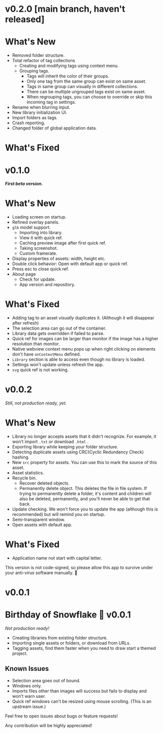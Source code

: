 # v0.2.0 [main branch, haven't released]

# What's New

- Removed folder structure.
- Total refactor of tag collections
  - Creating and modifying tags using context menu.
  - Grouping tags.
    - Tags will inherit the color of their groups.
    - Only one tag from the same group can exist on same asset.
    - Tags in same group can visually in different collections.
    - There can be multiple ungrouped tags exist on same asset.
    - When regrouping tags, you can choose to override or skip this incoming tag in settings.
- Rename when blurring input.
- New library initialization UI.
- Import folders as tags.
- Crash reporting.
- Changed folder of global application data.

# What's Fixed

# v0.1.0

***First beta version.***

# What's New

- Loading screen on startup.
- Refined overlay panels.
- `glb` model support.
  - Importing into library.
  - View it with quick ref.
  - Caching preview image after first quick ref.
  - Taking screenshot.
  - Custom framerate.
- Display properties of assets: width, height etc.
- Double click behavior: Open with default app or quick ref.
- Press esc to close quick ref.
- About page
  - Check for update.
  - App version and repository.

# What's Fixed

- Adding tag to an asset *visually* duplicates it. (Although it will disappear after refresh)
- The selection area can go out of the container.
- Library data gets overridden if failed to parse.
- Quick ref for images can be larger than monitor if the image has a higher resolution than monitor.
- Native webview context menu pops up when right clicking on elements don't have `onContextMenu` defined.
- `Library` section is able to access even though no library is loaded.
- Settings won't update unless refresh the app.
- `svg` quick ref is not working.

# v0.0.2

*Still, not production ready, yet.*

# What's New

- Library no longer accepts assets that it didn't recognize. For example, it won't import `.txt` or download `.html` .
- Exporting library while keeping your folder structure.
- Detecting duplicate assets using CRC(Cyclic Redundancy Check) hashing.
- New `src` property for assets. You can use this to mark the source of this asset.
- Asset statistics.
- Recycle bin.
  - Recover deleted objects.
  - Permanently delete object. This deletes the file in file system. If trying to permanently delete a folder, it's content and children will also be deleted, permanently, and you'll never be able to get that back.
- Update checking. We won't force you to update the app (although this is recommended) but will remind you on startup.
- Semi-transparent window.
- Open assets with default app.

# What's Fixed

- Application name not start with capital letter.

This version is not code-signed, so please allow this app to survive under your anti-virus software manually. 🥲

# v0.0.1

# Birthday of Snowflake 🎉 v0.0.1

*Not production ready!*

- Creating libraries from existing folder structure.
- Importing single assets or folders, or download from URLs.
- Tagging assets, find them faster when you need to draw start a themed project.

## Known Issues

- Selection area goes out of bound.
- Windows only.
- Imports files other than images will success but fails to display and won't warn user.
- Quick ref windows can't be resized using mouse scrolling. (This is an upstream issue.)

Feel free to open issues about bugs or feature requests!

Any contribution will be highly appreciated!
